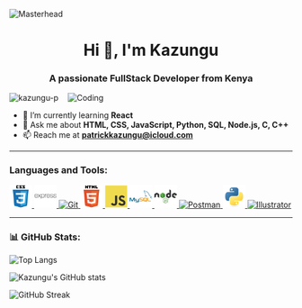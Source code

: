 ![Masterhead](https://t4.ftcdn.net/jpg/08/86/49/53/360_F_886495385_XudXZcfZb7FqTwSWpDjwOEWfsol6Sw6e.jpg)

<h1 align="center">Hi 👋, I'm Kazungu</h1>
<h3 align="center">A passionate FullStack Developer from Kenya</h3>

<img align="right" alt="Coding" width="400" src="https://encrypted-tbn0.gstatic.com/images?q=tbn:ANd9GcT_OIUet1dRnEI3NPUYZXhOqmhh7d4_jM2J5Q&s">

<p align="left">
  <img src="https://komarev.com/ghpvc/?username=kazungu-p&label=Profile%20views&color=0e75b6&style=flat" alt="kazungu-p" />
</p>

- 🌱 I’m currently learning **React**
- 💬 Ask me about **HTML, CSS, JavaScript, Python, SQL, Node.js, C, C++**
- 📫 Reach me at **patrickkazungu@icloud.com**

---

<h3 align="left">Languages and Tools:</h3>
<p align="left">
<a href="https://www.w3schools.com/css/" target="_blank" rel="noreferrer">
  <img src="https://raw.githubusercontent.com/devicons/devicon/master/icons/css3/css3-original-wordmark.svg" alt="CSS3" width="40" height="40"/>
</a>
<a href="https://expressjs.com" target="_blank" rel="noreferrer">
  <img src="https://raw.githubusercontent.com/devicons/devicon/master/icons/express/express-original-wordmark.svg" alt="Express" width="40" height="40"/>
</a>
<a href="https://git-scm.com/" target="_blank" rel="noreferrer">
  <img src="https://www.vectorlogo.zone/logos/git-scm/git-scm-icon.svg" alt="Git" width="40" height="40"/>
</a>
<a href="https://www.w3.org/html/" target="_blank" rel="noreferrer">
  <img src="https://raw.githubusercontent.com/devicons/devicon/master/icons/html5/html5-original-wordmark.svg" alt="HTML5" width="40" height="40"/>
</a>
<a href="https://developer.mozilla.org/en-US/docs/Web/JavaScript" target="_blank" rel="noreferrer">
  <img src="https://raw.githubusercontent.com/devicons/devicon/master/icons/javascript/javascript-original.svg" alt="JavaScript" width="40" height="40"/>
</a>
<a href="https://www.mysql.com/" target="_blank" rel="noreferrer">
  <img src="https://raw.githubusercontent.com/devicons/devicon/master/icons/mysql/mysql-original-wordmark.svg" alt="MySQL" width="40" height="40"/>
</a>
<a href="https://nodejs.org" target="_blank" rel="noreferrer">
  <img src="https://raw.githubusercontent.com/devicons/devicon/master/icons/nodejs/nodejs-original-wordmark.svg" alt="Node.js" width="40" height="40"/>
</a>
<a href="https://postman.com" target="_blank" rel="noreferrer">
  <img src="https://www.vectorlogo.zone/logos/getpostman/getpostman-icon.svg" alt="Postman" width="40" height="40"/>
</a>
<a href="https://www.python.org" target="_blank" rel="noreferrer">
  <img src="https://raw.githubusercontent.com/devicons/devicon/master/icons/python/python-original.svg" alt="Python" width="40" height="40"/>
</a>
<a href="https://www.adobe.com/in/products/illustrator.html" target="_blank" rel="noreferrer">
  <img src="https://www.vectorlogo.zone/logos/adobe_illustrator/adobe_illustrator-icon.svg" alt="Illustrator" width="40" height="40"/>
</a>
</p>

---

<h3 align="left">📊 GitHub Stats:</h3>

![Top Langs](https://github-readme-stats.vercel.app/api/top-langs/?username=kazungu-p&layout=compact&theme=tokyonight)  

![Kazungu's GitHub stats](https://github-readme-stats.vercel.app/api?username=kazungu-p&show_icons=true&theme=tokyonight)  

![GitHub Streak](https://github-readme-streak-stats.herokuapp.com/?user=kazungu-p&theme=tokyonight)
